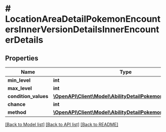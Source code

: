# # LocationAreaDetailPokemonEncountersInnerVersionDetailsInnerEncounterDetails

## Properties

Name | Type | Description | Notes
------------ | ------------- | ------------- | -------------
**min_level** | **int** |  |
**max_level** | **int** |  |
**condition_values** | [**\OpenAPI\Client\Model\AbilityDetailPokemonInnerPokemon**](AbilityDetailPokemonInnerPokemon.md) |  | [optional]
**chance** | **int** |  |
**method** | [**\OpenAPI\Client\Model\AbilityDetailPokemonInnerPokemon**](AbilityDetailPokemonInnerPokemon.md) |  |

[[Back to Model list]](../../README.md#models) [[Back to API list]](../../README.md#endpoints) [[Back to README]](../../README.md)
